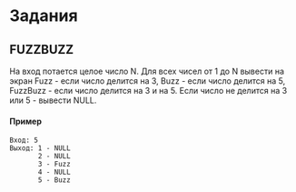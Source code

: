 # Задания
## FUZZBUZZ
  На вход потается целое число N. 
  Для всех чисел от 1 до N вывести на экран Fuzz - если число делится на 3, Buzz - если число делится на 5, FuzzBuzz - если число делится на 3 и на 5.
  Если число не делится на 3 или 5 - вывести NULL.
  #### Пример
    Вход: 5
    Выход: 1 - NULL
           2 - NULL
           3 - Fuzz
           4 - NULL
           5 - Buzz

